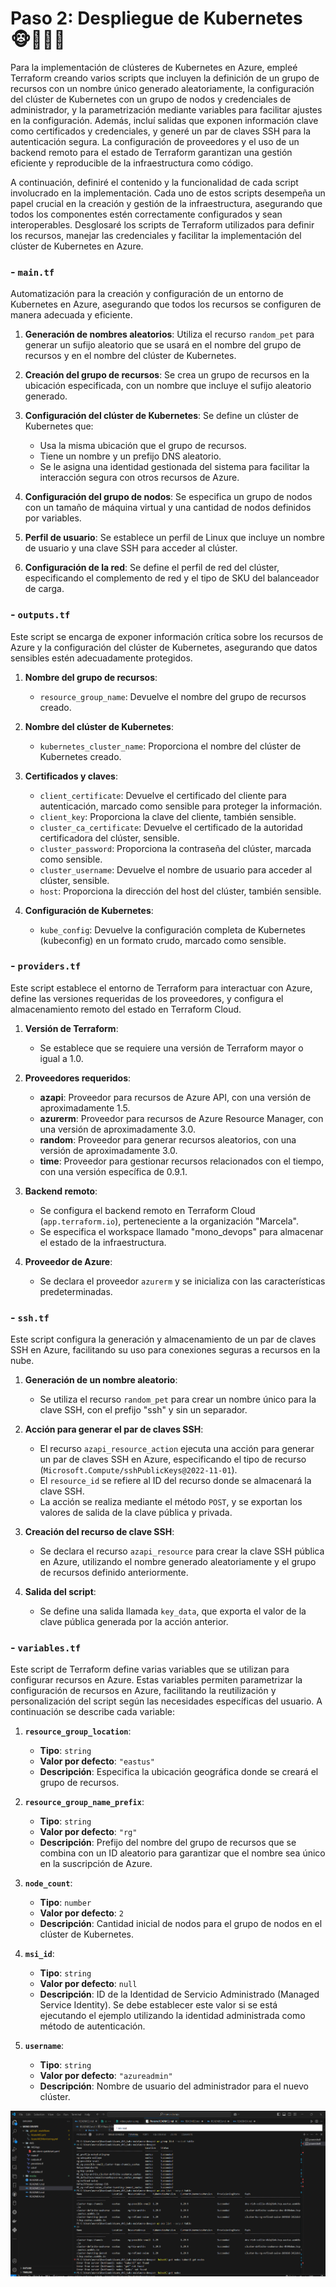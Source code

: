 # Paso 2: Despliegue de Kubernetes 🐵🙊🙉🙈

Para la implementación de clústeres de Kubernetes en Azure, empleé Terraform creando varios scripts que incluyen la definición de un grupo de recursos con un nombre único generado aleatoriamente, la configuración del clúster de Kubernetes con un grupo de nodos y credenciales de administrador, y la parametrización mediante variables para facilitar ajustes en la configuración. Además, incluí salidas que exponen información clave como certificados y credenciales, y generé un par de claves SSH para la autenticación segura. La configuración de proveedores y el uso de un backend remoto para el estado de Terraform garantizan una gestión eficiente y reproducible de la infraestructura como código.

A continuación, definiré el contenido y la funcionalidad de cada script involucrado en la implementación. Cada uno de estos scripts desempeña un papel crucial en la creación y gestión de la infraestructura, asegurando que todos los componentes estén correctamente configurados y sean interoperables. Desglosaré los scripts de Terraform utilizados para definir los recursos, manejar las credenciales y facilitar la implementación del clúster de Kubernetes en Azure.

### - `main.tf`

Automatización para la creación y configuración de un entorno de Kubernetes en Azure, asegurando que todos los recursos se configuren de manera adecuada y eficiente.

1. **Generación de nombres aleatorios**: Utiliza el recurso `random_pet` para generar un sufijo aleatorio que se usará en el nombre del grupo de recursos y en el nombre del clúster de Kubernetes.

2. **Creación del grupo de recursos**: Se crea un grupo de recursos en la ubicación especificada, con un nombre que incluye el sufijo aleatorio generado.

3. **Configuración del clúster de Kubernetes**: Se define un clúster de Kubernetes que:
   - Usa la misma ubicación que el grupo de recursos.
   - Tiene un nombre y un prefijo DNS aleatorio.
   - Se le asigna una identidad gestionada del sistema para facilitar la interacción segura con otros recursos de Azure.

4. **Configuración del grupo de nodos**: Se especifica un grupo de nodos con un tamaño de máquina virtual y una cantidad de nodos definidos por variables.

5. **Perfil de usuario**: Se establece un perfil de Linux que incluye un nombre de usuario y una clave SSH para acceder al clúster.

6. **Configuración de la red**: Se define el perfil de red del clúster, especificando el complemento de red y el tipo de SKU del balanceador de carga.

### - `outputs.tf`


Este script se encarga de exponer información crítica sobre los recursos de Azure y la configuración del clúster de Kubernetes, asegurando que datos sensibles estén adecuadamente protegidos.

1. **Nombre del grupo de recursos**: 
   - `resource_group_name`: Devuelve el nombre del grupo de recursos creado.

2. **Nombre del clúster de Kubernetes**: 
   - `kubernetes_cluster_name`: Proporciona el nombre del clúster de Kubernetes creado.

3. **Certificados y claves**: 
   - `client_certificate`: Devuelve el certificado del cliente para autenticación, marcado como sensible para proteger la información.
   - `client_key`: Proporciona la clave del cliente, también sensible.
   - `cluster_ca_certificate`: Devuelve el certificado de la autoridad certificadora del clúster, sensible.
   - `cluster_password`: Proporciona la contraseña del clúster, marcada como sensible.
   - `cluster_username`: Devuelve el nombre de usuario para acceder al clúster, sensible.
   - `host`: Proporciona la dirección del host del clúster, también sensible.

4. **Configuración de Kubernetes**:
   - `kube_config`: Devuelve la configuración completa de Kubernetes (kubeconfig) en un formato crudo, marcado como sensible.

### - `providers.tf`

 Este script establece el entorno de Terraform para interactuar con Azure, define las versiones requeridas de los proveedores, y configura el almacenamiento remoto del estado en Terraform Cloud.

1. **Versión de Terraform**:
   - Se establece que se requiere una versión de Terraform mayor o igual a 1.0.
  
2. **Proveedores requeridos**:
   - **azapi**: Proveedor para recursos de Azure API, con una versión de aproximadamente 1.5.
   - **azurerm**: Proveedor para recursos de Azure Resource Manager, con una versión de aproximadamente 3.0.
   - **random**: Proveedor para generar recursos aleatorios, con una versión de aproximadamente 3.0.
   - **time**: Proveedor para gestionar recursos relacionados con el tiempo, con una versión específica de 0.9.1.

3. **Backend remoto**:
   - Se configura el backend remoto en Terraform Cloud (`app.terraform.io`), perteneciente a la organización "Marcela".
   - Se especifica el workspace llamado "mono_devops" para almacenar el estado de la infraestructura.

4. **Proveedor de Azure**:
   - Se declara el proveedor `azurerm` y se inicializa con las características predeterminadas.

### - `ssh.tf`

Este script configura la generación y almacenamiento de un par de claves SSH en Azure, facilitando su uso para conexiones seguras a recursos en la nube.

1. **Generación de un nombre aleatorio**:
   - Se utiliza el recurso `random_pet` para crear un nombre único para la clave SSH, con el prefijo "ssh" y sin un separador.

2. **Acción para generar el par de claves SSH**:
   - El recurso `azapi_resource_action` ejecuta una acción para generar un par de claves SSH en Azure, especificando el tipo de recurso (`Microsoft.Compute/sshPublicKeys@2022-11-01`).
   - El `resource_id` se refiere al ID del recurso donde se almacenará la clave SSH.
   - La acción se realiza mediante el método `POST`, y se exportan los valores de salida de la clave pública y privada.

3. **Creación del recurso de clave SSH**:
   - Se declara el recurso `azapi_resource` para crear la clave SSH pública en Azure, utilizando el nombre generado aleatoriamente y el grupo de recursos definido anteriormente.

4. **Salida del script**:
   - Se define una salida llamada `key_data`, que exporta el valor de la clave pública generada por la acción anterior.

### - `variables.tf`


Este script de Terraform define varias variables que se utilizan para configurar recursos en Azure. Estas variables permiten parametrizar la configuración de recursos en Azure, facilitando la reutilización y personalización del script según las necesidades específicas del usuario.
A continuación se describe cada variable:

1. **`resource_group_location`**:
   - **Tipo**: `string`
   - **Valor por defecto**: `"eastus"`
   - **Descripción**: Especifica la ubicación geográfica donde se creará el grupo de recursos.

2. **`resource_group_name_prefix`**:
   - **Tipo**: `string`
   - **Valor por defecto**: `"rg"`
   - **Descripción**: Prefijo del nombre del grupo de recursos que se combina con un ID aleatorio para garantizar que el nombre sea único en la suscripción de Azure.

3. **`node_count`**:
   - **Tipo**: `number`
   - **Valor por defecto**: `2`
   - **Descripción**: Cantidad inicial de nodos para el grupo de nodos en el clúster de Kubernetes.

4. **`msi_id`**:
   - **Tipo**: `string`
   - **Valor por defecto**: `null`
   - **Descripción**: ID de la Identidad de Servicio Administrado (Managed Service Identity). Se debe establecer este valor si se está ejecutando el ejemplo utilizando la identidad administrada como método de autenticación.

5. **`username`**:
   - **Tipo**: `string`
   - **Valor por defecto**: `"azureadmin"`
   - **Descripción**: Nombre de usuario del administrador para el nuevo clúster.


![Servicioscreador](./media/servicios.png)

